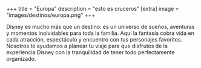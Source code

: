 +++
title = "Europa"
description = "esto es cruceros"
[extra]
image = "images/destinos/europa.png"
+++

Disney es mucho más que un destino: es un universo de sueños, aventuras y
momentos inolvidables para toda la familia. Aquí la fantasía cobra vida en cada
atracción, espectáculo y encuentro con tus personajes favoritos. Nosotros te
ayudamos a planear tu viaje para que disfrutes de la experiencia Disney con la
tranquilidad de tener todo perfectamente organizado.
